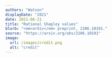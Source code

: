 ```yaml
---
authors: "Watson"
displayDate: "2021"
date: 2021-06-21
title: "Rational Shapley values"
blurb: "<em>arXiv</em> preprint, 2106.10191."
source: "https://arxiv.org/abs/2106.10191"
image:
  url: /images/credit.png
  alt: "credit"
---
```

